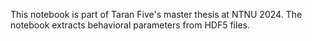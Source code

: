 This notebook is part of Taran Five's master thesis at NTNU 2024. 
The notebook extracts behavioral parameters from HDF5 files.
